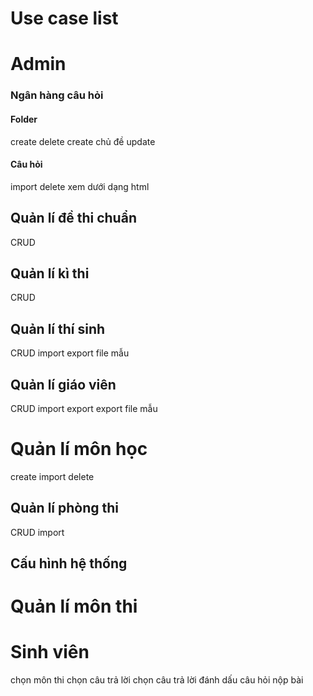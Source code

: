 # Use case list

# Admin

### Ngân hàng câu hỏi

#### Folder

create
delete
create chủ đề
update

#### Câu hỏi

import
delete
xem dưới dạng html

## Quản lí đề thi chuẩn

CRUD

## Quản lí kì thi

CRUD

## Quản lí thí sinh

CRUD
import
export file mẫu

## Quản lí giáo viên

CRUD
import
export
export file mẫu

# Quản lí môn học

create
import
delete

## Quản lí phòng thi

CRUD
import

## Cấu hình hệ thống

# Quản lí môn thi


# Sinh viên

chọn môn thi
chọn câu trả lời
chọn câu trả lời
đánh dấu câu hỏi
nộp bài
